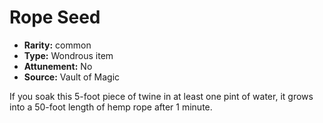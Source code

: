 
# Rope Seed

* **Rarity:** common
* **Type:** Wondrous item
* **Attunement:** No
* **Source:** Vault of Magic


If you soak this 5-foot piece of twine in at least one pint of water, it grows into a 50-foot length of hemp rope after 1 minute.
